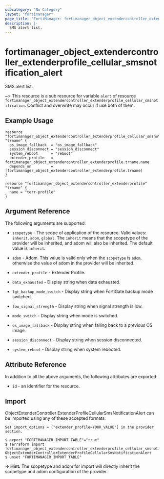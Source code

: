 ```yaml
---
subcategory: "No Category"
layout: "fortimanager"
page_title: "FortiManager: fortimanager_object_extendercontroller_extenderprofile_cellular_smsnotification_alert"
description: |-
  SMS alert list.
---
```


# fortimanager_object_extendercontroller_extenderprofile_cellular_smsnotification_alert
SMS alert list.

~> This resource is a sub resource for variable `alert` of resource `fortimanager_object_extendercontroller_extenderprofile_cellular_smsnotification`. Conflict and overwrite may occur if use both of them.



## Example Usage

```hcl
resource "fortimanager_object_extendercontroller_extenderprofile_cellular_smsnotification_alert" "trname" {
  os_image_fallback  = "os_image_fallback"
  session_disconnect = "session_disconnect"
  system_reboot      = "reboot"
  extender_profile   = fortimanager_object_extendercontroller_extenderprofile.trname.name
  depends_on         = [fortimanager_object_extendercontroller_extenderprofile.trname]
}

resource "fortimanager_object_extendercontroller_extenderprofile" "trname" {
  name = "terr-profile"
}
```

## Argument Reference


The following arguments are supported:

* `scopetype` - The scope of application of the resource. Valid values: `inherit`, `adom`, `global`. The `inherit` means that the scopetype of the provider will be inherited, and adom will also be inherited. The default value is `inherit`.
* `adom` - Adom. This value is valid only when the `scopetype` is `adom`, otherwise the value of adom in the provider will be inherited.
* `extender_profile` - Extender Profile.

* `data_exhausted` - Display string when data exhausted.
* `fgt_backup_mode_switch` - Display string when FortiGate backup mode switched.
* `low_signal_strength` - Display string when signal strength is low.
* `mode_switch` - Display string when mode is switched.
* `os_image_fallback` - Display string when falling back to a previous OS image.
* `session_disconnect` - Display string when session disconnected.
* `system_reboot` - Display string when system rebooted.


## Attribute Reference

In addition to all the above arguments, the following attributes are exported:
* `id` - an identifier for the resource.

## Import

ObjectExtenderController ExtenderProfileCellularSmsNotificationAlert can be imported using any of these accepted formats:
```
Set import_options = ["extender_profile=YOUR_VALUE"] in the provider section.

$ export "FORTIMANAGER_IMPORT_TABLE"="true"
$ terraform import fortimanager_object_extendercontroller_extenderprofile_cellular_smsnotification_alert.labelname ObjectExtenderControllerExtenderProfileCellularSmsNotificationAlert
$ unset "FORTIMANAGER_IMPORT_TABLE"
```
-> **Hint:** The scopetype and adom for import will directly inherit the scopetype and adom configuration of the provider.
